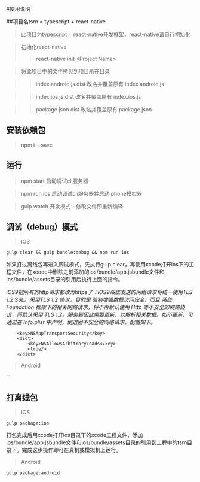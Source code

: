 #使用说明

##项目名tsrn = typescript + react-native

> 此项目为typescript + react-native开发框架，react-native请自行初始化

> 初始化react-native
>> react-native init \<Project Name\>


> 将此项目中的文件拷贝到项目所在目录


>> index.android.js.dist 改名并覆盖原有 index.android.js


>> index.ios.js.dist 改名并覆盖原有 index.ios.js


>> package.json.dist 改名并覆盖原有 package.json


## 安装依赖包
> npm i --save

## 运行
> npm start 启动调试cli服务器


> npm run ios 启动调试cli服务器并启动Iphone模拟器


> gulp watch 开发模式 - 修改文件即重新编译


## 调试（debug）模式
> IOS

`gulp clear && gulp bundle:debug && npm run ios`

如果打过离线包再进入调试模式，先执行gulp clear，再使用xcode打开ios下的工程文件，在xcode中删除之前添加的ios/bundle/app.jsbundle文件和ios/bundle/assets目录的引用后执行上面的指令。

*iOS9把所有的http请求都改为https了：iOS9系统发送的网络请求将统一使用TLS 1.2 SSL。采用TLS 1.2 协议，目的是 强制增强数据访问安全，而且 系统 Foundation 框架下的相关网络请求，将不再默认使用 Http 等不安全的网络协议，而默认采用 TLS 1.2。服务器因此需要更新，以解析相关数据。如不更新，可通过在 Info.plist 中声明，倒退回不安全的网络请求，配置如下。*

```
    <key>NSAppTransportSecurity</key>
    <dict>
        <key>NSAllowsArbitraryLoads</key>
        <true/>
    </dict>
```

> Android

``

## 打离线包
> IOS

`gulp package:ios`

打包完成后用xcode打开ios目录下的xcode工程文件，添加ios/bundle/app.jsbundle文件和ios/bundle/assets目录的引用到工程中的tsrn目录下。完成这步操作即可在真机或模拟机上运行。

> Android

`gulp package:android`

